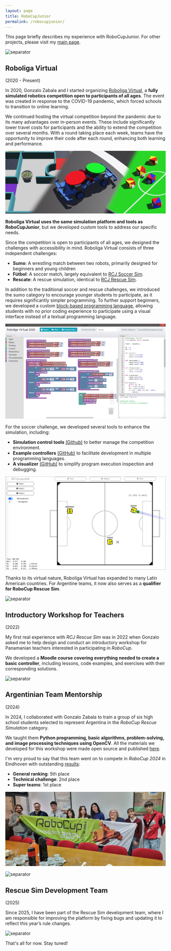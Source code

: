 ```yaml
---
layout: page
title: RoboCupJunior
permalink: /robocupjunior/
---
```


This page briefly describes my experience with RoboCupJunior. For other projects, please visit my [main page](index.markdown).

![separator](imgs/separator.png)

## Roboliga Virtual 

(2020 - Present)

In 2020, Gonzalo Zabala and I started organizing [Roboliga Virtual](https://virtual.roboliga.ar/), a __fully simulated robotics competition open to participants of all ages__. The event was created in response to the COVID-19 pandemic, which forced schools to transition to online learning.

We continued hosting the virtual competition beyond the pandemic due to its many advantages over in-person events. These include significantly lower travel costs for participants and the ability to extend the competition over several months. With a round taking place each week, teams have the opportunity to improve their code after each round, enhancing both learning and performance.

![roboliga-virtual](imgs/roboliga_2023.6.png)

__Roboliga Virtual uses the same simulation platform and tools as RoboCupJunior__, but we developed custom tools to address our specific needs.

Since the competition is open to participants of all ages, we designed the challenges with accessibility in mind. Roboliga Virtual consists of three independent challenges:

- __Sumo__: A wrestling match between two robots, primarily designed for beginners and young children
- __Fútbol__: A soccer match, largely equivalent to [RCJ Soccer Sim](https://robocup-junior.github.io/rcj-soccersim/).
- __Rescate__: A rescue simulation, identical to [RCJ Rescue Sim](https://v24.erebus.rcj.cloud/).

In addition to the traditional soccer and rescue challenges, we introduced the sumo category to encourage younger students to participate, as it requires significantly simpler programming. To further support beginners, we developed a custom [block-based programming language](https://github.com/RichoM/webots-blockly), allowing students with no prior coding experience to participate using a visual interface instead of a textual programming language.

![webots-blockly](imgs/webots-blockly.png)

For the soccer challenge, we developed several tools to enhance the simulation, including:

- __Simulation control tools__ [(Github)](https://github.com/GIRA/rcj-soccer-sim) to better manage the competition environment.
- __Example controllers__ [(GitHub)](https://github.com/GIRA/rsexamples) to facilitate development in multiple programming languages.
- __A visualizer__ [(GitHub)](https://github.com/RichoM/rsvisualizer) to simplify program execution inspection and debugging.

![rsvisualizer](imgs/rsvisualizer.png)

Thanks to its virtual nature, Roboliga Virtual has expanded to many Latin American countries. For Argentine teams, it now also serves as a __qualifier for RoboCup Rescue Sim__.

![separator](imgs/separator.png)

## Introductory Workshop for Teachers 

(2022)

My first real experience with _RCJ Rescue Sim_ was in 2022 when Gonzalo asked me to help design and conduct an introductory workshop for Panamanian teachers interested in participating in _RoboCup_.

We developed a __Moodle course covering everything needed to create a basic controller__, including lessons, code examples, and exercises with their corresponding solutions.

![separator](imgs/separator.png)

## Argentinian Team Mentorship

(2024)

In 2024, I collaborated with Gonzalo Zabala to train a group of six high school students selected to represent Argentina in the _RoboCup Rescue Simulation_ category.

We taught them __Python programming, basic algorithms, problem-solving, and image processing techniques using OpenCV__. All the materials we developed for this workshop were made open source and published [here](https://richom.github.io/rescuesim/).

I'm very proud to say that this team went on to compete in _RoboCup 2024_ in Eindhoven with outstanding [results](https://www.infobae.com/salud/ciencia/2024/07/30/estudiantes-argentinos-se-coronaron-campeones-en-el-mundial-de-robotica-en-paises-bajos/):

- __General ranking__: 5th place
- __Technical challenge__: 2nd place
- __Super teams__: 1st place

![robocup-2024](imgs/robocup-2024.jpeg)

![separator](imgs/separator.png)

## Rescue Sim Development Team 

(2025)

Since 2025, I have been part of the Rescue Sim development team, where I am responsible for improving the platform by fixing bugs and updating it to reflect this year’s rule changes.

![separator](imgs/separator.png)

That's all for now. Stay tuned!